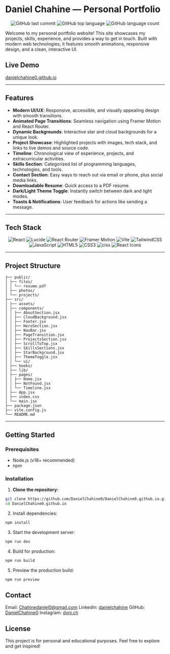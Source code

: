 # Daniel Chahine — Personal Portfolio
<p align="center">
<img alt="GitHub last commit" src="https://img.shields.io/github/last-commit/DanielChahine0/DanielChahine0.github.io?style=for-the-badge&logo=GitHub">
<img alt="GitHub top language" src="https://img.shields.io/github/languages/top/DanielChahine0/DanielChahine0.github.io?style=for-the-badge&logo=Javascript">
<img alt="GitHub language count" src="https://img.shields.io/github/languages/count/DanielChahine0/DanielChahine0.github.io?style=for-the-badge">
</p>

Welcome to my personal portfolio website! This site showcases my projects, skills, experience, and provides a way to get in touch. Built with modern web technologies, it features smooth animations, responsive design, and a clean, interactive UI.

## Live Demo

[danielchahine0.github.io](https://danielchahine0.github.io)

---

## Features

- **Modern UI/UX**: Responsive, accessible, and visually appealing design with smooth transitions.
- **Animated Page Transitions**: Seamless navigation using Framer Motion and React Router.
- **Dynamic Backgrounds**: Interactive star and cloud backgrounds for a unique look.
- **Project Showcase**: Highlighted projects with images, tech stack, and links to live demos and source code.
- **Timeline**: Chronological view of experience, projects, and extracurricular activities.
- **Skills Section**: Categorized list of programming languages, technologies, and tools.
- **Contact Section**: Easy ways to reach out via email or phone, plus social media links.
- **Downloadable Resume**: Quick access to a PDF resume.
- **Dark/Light Theme Toggle**: Instantly switch between dark and light modes.
- **Toasts & Notifications**: User feedback for actions like sending a message.

---

## Tech Stack
<p align="center">
<img alt="React" src="https://img.shields.io/badge/React-20232A?style=for-the-badge&logo=react&logoColor=61DAFB">
<img alt="Lucide" src="https://img.shields.io/badge/Lucide%20React-000000?style=for-the-badge&logo=lucide&logoColor=white">
<img alt="React Router" src="https://img.shields.io/badge/React%20Router-CA4245?style=for-the-badge&logo=reactrouter&logoColor=white">
<img alt="Framer Motion" src="https://img.shields.io/badge/Framer%20Motion-0055FF?style=for-the-badge&logo=framer&logoColor=white">

<img alt="Vite" src="https://img.shields.io/badge/Vite-B73BFE?style=for-the-badge&logo=vite&logoColor=FFD62E">
<img alt="TailwindCSS" src="https://img.shields.io/badge/Tailwind_CSS-38B2AC?style=for-the-badge&logo=tailwind-css&logoColor=white">
<img alt="JavaScript" src="https://img.shields.io/badge/JavaScript-F7DF1E?style=for-the-badge&logo=javascript&logoColor=black">
<img alt="HTML5" src="https://img.shields.io/badge/HTML5-E34F26?style=for-the-badge&logo=html5&logoColor=white">
<img alt="CSS3" src="https://img.shields.io/badge/CSS3-1572B6?style=for-the-badge&logo=css3&logoColor=white">
<img alt="clsx" src="https://img.shields.io/badge/clsx-000000?style=for-the-badge">
<img alt="React Icons" src="https://img.shields.io/badge/React%20Icons-EA7E20?style=for-the-badge&logo=react&logoColor=white">
</p>

---

## Project Structure
```
├── public/ 
│ ├── files/ 
│ │ └── resume.pdf 
│ ├── photos/ 
│ └── projects/ 
├── src/ 
│ ├── assets/ 
│ ├── components/ 
│ │ ├── AboutSection.jsx 
│ │ ├── CloudBackground.jsx 
│ │ ├── Footer.jsx 
│ │ ├── HeroSection.jsx 
│ │ ├── NavBar.jsx 
│ │ ├── PageTransition.jsx 
│ │ ├── ProjectsSection.jsx 
│ │ ├── ScrollToTop.jsx 
│ │ ├── SkillsSections.jsx 
│ │ ├── StarBackground.jsx 
│ │ ├── ThemeToggle.jsx 
│ │ └── ui/ 
│ ├── hooks/ 
│ ├── lib/ 
│ ├── pages/ 
│ │ ├── Home.jsx 
│ │ ├── NotFound.jsx 
│ │ └── Timeline.jsx 
│ ├── App.jsx 
│ ├── index.css 
│ └── main.jsx 
├── package.json 
├── vite.config.js 
└── README.md
```

---

## Getting Started

### Prerequisites

- Node.js (v18+ recommended)
- npm

### Installation

1. **Clone the repository:**
```sh
git clone https://github.com/DanielChahine0/DanielChahine0.github.io.git
cd DanielChahine0.github.io
```

2. Install dependencies:
```sh
npm install
```

3. Start the development server:
```sh
npm run dev
```

4. Build for production:
```sh
npm run build
```

5. Preview the production build:
```sh
npm run preview
```

## Contact
Email: [Chahinedaniel0@gmail.com](chahinedaniel0@gmail.com)
LinkedIn: [danielchahine](https://www.linkedin.com/in/danielchahine)
GitHub: [DanielChahine0](https://github.com/DanielChahine0)
Instagram: [dxni.ch](https://instagram.com/dxni.ch)

## License
This project is for personal and educational purposes. Feel free to explore and get inspired!


